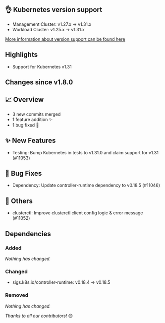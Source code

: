 ## 👌 Kubernetes version support

- Management Cluster: v1.27.x -> v1.31.x
- Workload Cluster: v1.25.x -> v1.31.x

[More information about version support can be found here](https://cluster-api.sigs.k8s.io/reference/versions.html)

## Highlights

* Support for Kubernetes v1.31

## Changes since v1.8.0
## :chart_with_upwards_trend: Overview
- 3 new commits merged
- 1 feature addition ✨
- 1 bug fixed 🐛

## :sparkles: New Features
- Testing: Bump Kubernetes in tests to v1.31.0 and claim support for v1.31 (#11053)

## :bug: Bug Fixes
- Dependency: Update controller-runtime dependency to v0.18.5 (#11046)

## :seedling: Others
- clusterctl: Improve clusterctl client config logic & error message (#11052)

## Dependencies

### Added
_Nothing has changed._

### Changed
- sigs.k8s.io/controller-runtime: v0.18.4 → v0.18.5

### Removed
_Nothing has changed._

_Thanks to all our contributors!_ 😊
